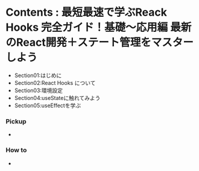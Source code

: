 <a id = "contents">

# Contents : 最短最速で学ぶReack Hooks 完全ガイド！基礎〜応用編 最新のReact開発＋ステート管理をマスターしよう
* Section01:はじめに
* Section02:React Hooks について
* Section03:環境設定
* Section04:useStateに触れてみよう
* Section05:useEffectを学ぶ

### Pickup
* 
### How to
* 




